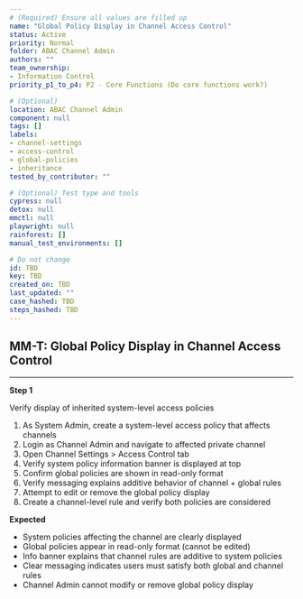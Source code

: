 ```yaml
---
# (Required) Ensure all values are filled up
name: "Global Policy Display in Channel Access Control"
status: Active
priority: Normal
folder: ABAC Channel Admin
authors: ""
team_ownership:
- Information Control
priority_p1_to_p4: P2 - Core Functions (Do core functions work?)

# (Optional)
location: ABAC Channel Admin
component: null
tags: []
labels:
- channel-settings
- access-control
- global-policies
- inheritance
tested_by_contributor: ""

# (Optional) Test type and tools
cypress: null
detox: null
mmctl: null
playwright: null
rainforest: []
manual_test_environments: []

# Do not change
id: TBD
key: TBD
created_on: TBD
last_updated: ""
case_hashed: TBD
steps_hashed: TBD
---
```


<!-- (Auto-generated) Based on frontmatter's "key" and "name" -->

## MM-T: Global Policy Display in Channel Access Control

---

**Step 1**

Verify display of inherited system-level access policies

1. As System Admin, create a system-level access policy that affects channels
2. Login as Channel Admin and navigate to affected private channel
3. Open Channel Settings > Access Control tab
4. Verify system policy information banner is displayed at top
5. Confirm global policies are shown in read-only format
6. Verify messaging explains additive behavior of channel + global rules
7. Attempt to edit or remove the global policy display
8. Create a channel-level rule and verify both policies are considered

**Expected**

- System policies affecting the channel are clearly displayed
- Global policies appear in read-only format (cannot be edited)
- Info banner explains that channel rules are additive to system policies
- Clear messaging indicates users must satisfy both global and channel rules
- Channel Admin cannot modify or remove global policy display
